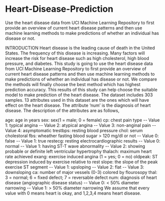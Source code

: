 # Heart-Disease-Prediction
Use the heart disease data from UCI Machine Learning Repository to first provide an overview of current heart disease patterns and then use machine learning methods to make predictions of whether an individual has disease or not. 


INTRODUCTION
Heart disease is the leading cause of death in the United States. The frequency of this disease is increasing. Many factors will increase the risk for heart disease such as high cholesterol, high blood pressure, and diabetes. This study is going to use the heart disease data from UCI Machine Learning Repository to first provide an overview of current heart disease patterns and then use machine learning methods to make predictions of whether an individual has disease or not. We compare the methods will finally choose the best method which has highest prediction accuracy. This results of this study can help choose the suitable model to make prediction of the heart disease.
The dataset includes 303 samples. 13 attributes used in this dataset are the ones which will have effect on the heart disease. The attribute ‘num’ is the diagnosis of heart disease. The description of the attributes are as follows,


age​: age in years
sex​: sex(1 = male; 0 = female) cp​: chest pain type
-- Value 1: typical angina
-- Value 2: atypical angina -- Value 3: non-anginal pain -- Value 4: asymptomatic
trestbps​: resting blood pressure
chol​: serum cholestoral
fbs​: wheather fasting blood sugar > 120 mg/dl or not
-- Value 0: false
-- Value 1: true
restecg​: resting electrocardiographic results
-- Value 0: normal
-- Value 1: having ST-T wave abnormality
-- Value 2: showing probable or definite left ventricular hypertrophy
thalach​: maximum heart rate achieved
exang​: exercise induced angina (1 = yes; 0 = no)
oldpeak​: ST depression induced by exercise relative to rest slope​: the slope of the peak exercise ST segment
-- Value 1: upsloping
-- Value 2: flat
-- Value 3: downsloping
ca​: number of major vessels (0-3) colored by flourosopy thal​: 3 = normal; 6 = fixed defect; 7 = reversable defect num​: diagnosis of heart disease (angiographic disease status)
-- Value 0: < 50% diameter narrowing
-- Value 1: > 50% diameter narrowing
We assume that every value with 0 means heart is okay, and 1,2,3,4
means heart disease.
